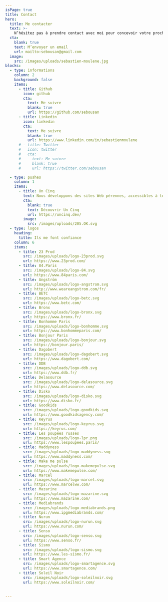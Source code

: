 ```yaml
---
isPage: true
title: Contact
hero:
  title: Me contacter
  text: >-
    N’hésitez pas à prendre contact avec moi pour concevoir votre prochain site Web. Je suis disponible par e-mail.
  cta:
    blank: true
    text: M’envoyer un email
    url: mailto:sebousan@gmail.com
  image:
    src: /images/uploads/sebastien-moulene.jpg
blocks:
  - type: informations
    column: 2
    background: false
    items:
      - title: Github
        icon: github
        cta:
          text: Me suivre
          blank: true
          url: https://github.com/sebousan
      - title: Linkedin
        icon: linkedin
        cta:
          text: Me suivre
          blank: true
          url: https://www.linkedin.com/in/sebastienmoulene
      # - title: Twitter
      #   icon: twitter
      #   cta:
      #     text: Me suivre
      #     blank: true
      #     url: https://twitter.com/sebousan

  - type: pushes
    column: 1
    items:
      - title: Un Cinq
        text: Nous développons des sites Web pérennes, accessibles à tous et à faible émission de carbone.
        cta:
          blank: true
          text: Découvrir Un Cinq
          url: https://uncinq.dev/
        image:
          src: /images/uploads/205.OK.svg
  - type: logos
    heading:
      title: Ils me font confiance
    column: 6
    items: 
      - title: 23 Prod
        src: /images/uploads/logo-23prod.svg
        url: https://www.23prod.com/
      - title: 84.Paris
        src: /images/uploads/logo-84.svg
        url: https://www.84paris.com/
      - title: Angström
        src: /images/uploads/logo-angstrom.svg
        url: http://www.weareangstrom.com/fr/
      - title: BETC
        src: /images/uploads/logo-betc.svg
        url: https://www.betc.com/
      - title: Bronx
        src: /images/uploads/logo-bronx.svg
        url: https://www.bronx.fr/
      - title: Bonhomme Paris
        src: /images/uploads/logo-bonhomme.svg
        url: https://www.bonhommeparis.com/
      - title: Bonjour Paris
        src: /images/uploads/logo-bonjour.svg
        url: https://bonjour.paris/
      - title: Dagobert
        src: /images/uploads/logo-dagobert.svg
        url: https://www.dagobert.com/
      - title: DDB
        src: /images/uploads/logo-ddb.svg
        url: https://www.ddb.fr/
      - title: Delasource
        src: /images/uploads/logo-delasource.svg
        url: https://www.delasource.com/
      - title: Disko
        src: /images/uploads/logo-disko.svg
        url: https://www.disko.fr/
      - title: Goodkids
        src: /images/uploads/logo-goodkids.svg
        url: https://www.goodkidsagency.com/
      - title: Keyrus
        src: /images/uploads/logo-keyrus.svg
        url: https://keyrus.com/
      - title: Les poupées russes
        src: /images/uploads/logo-lpr.png
        url: https://www.lespoupees.paris/
      - title: Maddyness
        src: /images/uploads/logo-maddyness.svg
        url: https://www.maddyness.com/
      - title: Make me pulse
        src: /images/uploads/logo-makemepulse.svg
        url: https://www.makemepulse.com/
      - title: Marcel
        src: /images/uploads/logo-marcel.svg
        url: https://www.marcelww.com/
      - title: Mazarine
        src: /images/uploads/logo-mazarine.svg
        url: https://www.mazarine.com/
      - title: Mediabrands
        src: /images/uploads/logo-mediabrands.png
        url: https://www.ipgmediabrands.com/
      - title: Nurun
        src: /images/uploads/logo-nurun.svg
        url: https://www.nurun.com/
      - title: Senso
        src: /images/uploads/logo-senso.svg
        url: https://www.senso.fr/
      - title: Sismo
        src: /images/uploads/logo-sismo.svg
        url: https://www.les-sismo.fr/
      - title: Smart Agence
        src: /images/uploads/logo-smartagence.svg
        url: https://www.smartagence.com/
      - title: Soleil Noir
        src: /images/uploads/logo-soleilnoir.svg
        url: https://www.soleilnoir.com/
  
        
---
```

